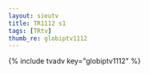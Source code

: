 ```yaml
--- 
layout: sieutv
title: TR1112 s1
tags: [TRtv]
thumb_re: globiptv1112
---
```

{% include tvadv key="globiptv1112" %} 
